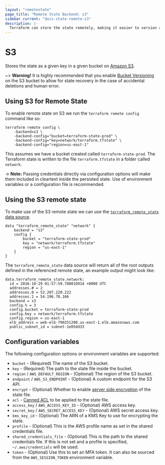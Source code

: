 ```yaml
---
layout: "remotestate"
page_title: "Remote State Backend: s3"
sidebar_current: "docs-state-remote-s3"
description: |-
  Terraform can store the state remotely, making it easier to version and work with in a team.
---
```


# S3

Stores the state as a given key in a given bucket on [Amazon
S3](https://aws.amazon.com/s3/).

~> **Warning!** It is highly recommended that you enable
[Bucket Versioning](http://docs.aws.amazon.com/AmazonS3/latest/UG/enable-bucket-versioning.html)
on the S3 bucket to allow for state recovery in the case of accidental deletions and human error.

## Using S3 for Remote State

To enable remote state on S3 we run the `terraform remote config`
command like so:

```
terraform remote config \
	-backend=s3 \
	-backend-config="bucket=terraform-state-prod" \
	-backend-config="key=network/terraform.tfstate" \
	-backend-config="region=us-east-1"
```

This assumes we have a bucket created called `terraform-state-prod`. The
Terraform state is written to the file `terraform.tfstate` in a folder
called `network`.

-> **Note:** Passing credentials directly via configuration options will
make them included in cleartext inside the persisted state. Use of
environment variables or a configuration file is recommended.

## Using the S3 remote state

To make use of the S3 remote state we can use the
[`terraform_remote_state` data
source](/docs/providers/terraform/d/remote_state.html).

```
data "terraform_remote_state" "network" {
	backend = "s3"
	config {
		bucket = "terraform-state-prod"
		key = "network/terraform.tfstate"
		region = "us-east-1"
	}
}
```

The `terraform_remote_state` data source will return all of the root outputs
defined in the referenced remote state, an example output might look like:

```
data.terraform_remote_state.network:
  id = 2016-10-29 01:57:59.780010914 +0000 UTC
  addresses.# = 2
  addresses.0 = 52.207.220.222
  addresses.1 = 54.196.78.166
  backend = s3
  config.% = 3
  config.bucket = terraform-state-prod
  config.key = network/terraform.tfstate
  config.region = us-east-1
  elb_address = web-elb-790251200.us-east-1.elb.amazonaws.com
  public_subnet_id = subnet-1e05dd33
```

## Configuration variables

The following configuration options or environment variables are supported:

 * `bucket` - (Required) The name of the S3 bucket.
 * `key` - (Required) The path to the state file inside the bucket.
 * `region` / `AWS_DEFAULT_REGION` - (Optional) The region of the S3
 bucket.
 * `endpoint` / `AWS_S3_ENDPOINT` - (Optional) A custom endpoint for the
 S3 API.
 * `encrypt` - (Optional) Whether to enable [server side
   encryption](https://docs.aws.amazon.com/AmazonS3/latest/dev/UsingServerSideEncryption.html)
   of the state file.
 * `acl` - [Canned
   ACL](https://docs.aws.amazon.com/AmazonS3/latest/dev/acl-overview.html#canned-acl)
   to be applied to the state file.
 * `access_key` / `AWS_ACCESS_KEY_ID` - (Optional) AWS access key.
 * `secret_key` / `AWS_SECRET_ACCESS_KEY` - (Optional) AWS secret access key.
 * `kms_key_id` - (Optional) The ARN of a KMS Key to use for encrypting
   the state.
 * `profile` - (Optional) This is the AWS profile name as set in the
   shared credentials file.
 * `shared_credentials_file`  - (Optional) This is the path to the
   shared credentials file. If this is not set and a profile is specified,
   `~/.aws/credentials` will be used.
 * `token` - (Optional) Use this to set an MFA token. It can also be
   sourced from the `AWS_SESSION_TOKEN` environment variable.
